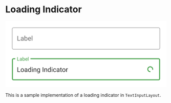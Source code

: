 # Loading Indicator

![Loading Indicator](/images/sample.png)

This is a sample implementation of a loading indicator in `TextInputLayout`.
